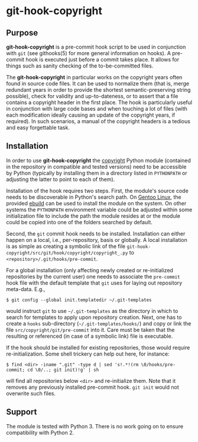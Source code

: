 git-hook-copyright
==================


Purpose
-------

**git-hook-copyright** is a pre-commit hook script to be used in
conjunction with ``git`` (see githooks(5) for more general information
on hooks). A pre-commit hook is executed just before a commit takes
place. It allows for things such as sanity checking of the
to-be-committed files.

The **git-hook-copyright** in particular works on the copyright years
often found in source code files. It can be used to normalize them (that
is, merge redundant years in order to provide the shortest
semantic-preserving string possible), check for validity and
up-to-dateness, or to assert that a file contains a copyright header in
the first place. The hook is particularly useful in conjunction with
large code bases and when touching a lot of files (with each
modification ideally causing an update of the copyright years, if
required). In such scenarios, a manual of the copyright headers is a
tedious and easy forgettable task.


Installation
------------

In order to use **git-hook-copyright** the
[copyright](https://github.com/d-e-s-o/copyright) Python module
(contained in the repository in compatible and tested versions) need to
be accessible by Python (typically by installing them in a directory
listed in ``PYTHONPATH`` or adjusting the latter to point to each of
them).

Installation of the hook requires two steps. First, the module's source
code needs to be discoverable in Python's search path. On [Gentoo
Linux](https://www.gentoo.org/), the provided
[ebuild](https://github.com/d-e-s-o/git-hook-copyright-ebuild) can be
used to install the module on the system. On other systems the
``PYTHONPATH`` environment variable could be adjusted within some
initialization file to include the path the module resides at or the
module could be copied into one of the folders searched by default.

Second, the ``git`` commit hook needs to be installed. Installation can
either happen on a local, i.e., per-repository, basis or globally. A
local installation is as simple as creating a symbolic link of the file
``git-hook-copyright/src/git/hook/copyright/copyright_.py`` to
``<repository>/.git/hooks/pre-commit``.

For a global installation (only affecting newly created or
re-initialized repositories by the current user) one needs to associate
the ``pre-commit`` hook file with the default template that ``git`` uses
for laying out repository meta-data. E.g.,

``$ git config --global init.templatedir ~/.git-templates``

would instruct ``git`` to use ``~/.git-templates`` as the directory in
which to search for templates to apply upon repository creation. Next,
one has to create a ``hooks`` sub-directory (``~/.git-templates/hooks/``)
and copy or link the file ``src/copyright/git/pre-commit`` into it. Care
must be taken that the resulting or referenced (in case of a symbolic
link) file is executable.

If the hook should be installed for existing repositories, those would
require re-initialization. Some shell trickery can help out here, for
instance:

``$ find <dir> -iname ".git" -type d | sed 's!.*!(rm \0/hooks/pre-commit; cd \0/..; git init)!g' | sh``

will find all repositories below ``<dir>`` and re-initialize them. Note
that it removes any previously installed pre-commit hook. ``git init``
would not overwrite such files.


Support
-------

The module is tested with Python 3. There is no work going on to
ensure compatibility with Python 2.
